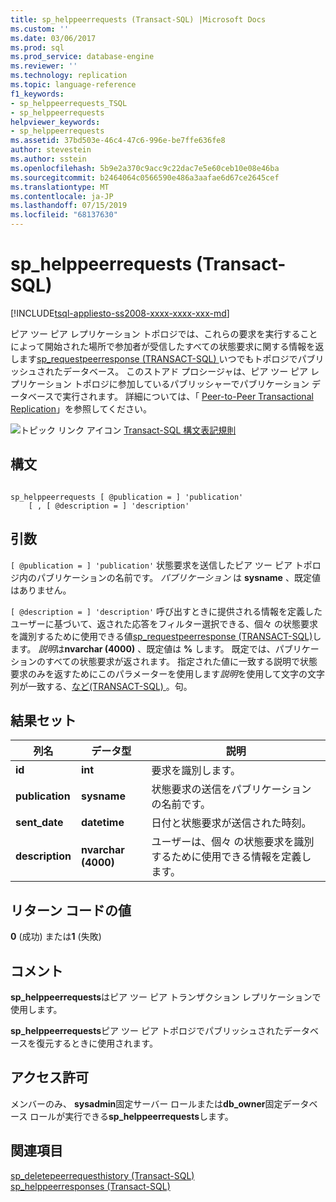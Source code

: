 ```yaml
---
title: sp_helppeerrequests (Transact-SQL) |Microsoft Docs
ms.custom: ''
ms.date: 03/06/2017
ms.prod: sql
ms.prod_service: database-engine
ms.reviewer: ''
ms.technology: replication
ms.topic: language-reference
f1_keywords:
- sp_helppeerrequests_TSQL
- sp_helppeerrequests
helpviewer_keywords:
- sp_helppeerrequests
ms.assetid: 37bd503e-46c4-47c6-996e-be7ffe636fe8
author: stevestein
ms.author: sstein
ms.openlocfilehash: 5b9e2a370c9acc9c22dac7e5e60ceb10e08e46ba
ms.sourcegitcommit: b2464064c0566590e486a3aafae6d67ce2645cef
ms.translationtype: MT
ms.contentlocale: ja-JP
ms.lasthandoff: 07/15/2019
ms.locfileid: "68137630"
---
```

# <a name="sphelppeerrequests-transact-sql"></a>sp_helppeerrequests (Transact-SQL)
[!INCLUDE[tsql-appliesto-ss2008-xxxx-xxxx-xxx-md](../../includes/tsql-appliesto-ss2008-xxxx-xxxx-xxx-md.md)]

  ピア ツー ピア レプリケーション トポロジでは、これらの要求を実行することによって開始された場所で参加者が受信したすべての状態要求に関する情報を返します[sp_requestpeerresponse &#40;TRANSACT-SQL&#41; ](../../relational-databases/system-stored-procedures/sp-requestpeerresponse-transact-sql.md)いつでもトポロジでパブリッシュされたデータベース。 このストアド プロシージャは、ピア ツー ピア レプリケーション トポロジに参加しているパブリッシャーでパブリケーション データベースで実行されます。 詳細については、「 [Peer-to-Peer Transactional Replication](../../relational-databases/replication/transactional/peer-to-peer-transactional-replication.md)」を参照してください。  
  
 ![トピック リンク アイコン](../../database-engine/configure-windows/media/topic-link.gif "トピック リンク アイコン") [Transact-SQL 構文表記規則](../../t-sql/language-elements/transact-sql-syntax-conventions-transact-sql.md)  
  
## <a name="syntax"></a>構文  
  
```  
  
sp_helppeerrequests [ @publication = ] 'publication'  
    [ , [ @description = ] 'description'  
```  
  
## <a name="arguments"></a>引数  
`[ @publication = ] 'publication'` 状態要求を送信したピア ツー ピア トポロジ内のパブリケーションの名前です。 *パブリケーション* は **sysname** 、既定値はありません。  
  
`[ @description = ] 'description'` 呼び出すときに提供される情報を定義したユーザーに基づいて、返された応答をフィルター選択できる、個々 の状態要求を識別するために使用できる値[sp_requestpeerresponse &#40;TRANSACT-SQL&#41;](../../relational-databases/system-stored-procedures/sp-requestpeerresponse-transact-sql.md)します。 *説明*は**nvarchar (4000)** 、既定値は **%** します。 既定では、パブリケーションのすべての状態要求が返されます。 指定された値に一致する説明で状態要求のみを返すためにこのパラメーターを使用します*説明*を使用して文字の文字列が一致する、[など&#40;TRANSACT-SQL&#41; ](../../t-sql/language-elements/like-transact-sql.md)。句。  
  
## <a name="result-sets"></a>結果セット  
  
|列名|データ型|説明|  
|-----------------|---------------|-----------------|  
|**id**|**int**|要求を識別します。|  
|**publication**|**sysname**|状態要求の送信をパブリケーションの名前です。|  
|**sent_date**|**datetime**|日付と状態要求が送信された時刻。|  
|**description**|**nvarchar (4000)**|ユーザーは、個々 の状態要求を識別するために使用できる情報を定義します。|  
  
## <a name="return-code-values"></a>リターン コードの値  
 **0** (成功) または**1** (失敗)  
  
## <a name="remarks"></a>コメント  
 **sp_helppeerrequests**はピア ツー ピア トランザクション レプリケーションで使用します。  
  
 **sp_helppeerrequests**ピア ツー ピア トポロジでパブリッシュされたデータベースを復元するときに使用されます。  
  
## <a name="permissions"></a>アクセス許可  
 メンバーのみ、 **sysadmin**固定サーバー ロールまたは**db_owner**固定データベース ロールが実行できる**sp_helppeerrequests**します。  
  
## <a name="see-also"></a>関連項目  
 [sp_deletepeerrequesthistory &#40;Transact-SQL&#41;](../../relational-databases/system-stored-procedures/sp-deletepeerrequesthistory-transact-sql.md)   
 [sp_helppeerresponses &#40;Transact-SQL&#41;](../../relational-databases/system-stored-procedures/sp-helppeerresponses-transact-sql.md)  
  
  
